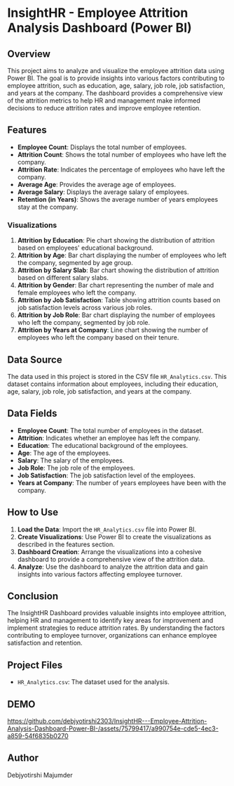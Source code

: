 # InsightHR - Employee Attrition Analysis Dashboard (Power BI)

## Overview

This project aims to analyze and visualize the employee attrition data using Power BI. The goal is to provide insights into various factors contributing to employee attrition, such as education, age, salary, job role, job satisfaction, and years at the company. The dashboard provides a comprehensive view of the attrition metrics to help HR and management make informed decisions to reduce attrition rates and improve employee retention.

## Features

- **Employee Count**: Displays the total number of employees.
- **Attrition Count**: Shows the total number of employees who have left the company.
- **Attrition Rate**: Indicates the percentage of employees who have left the company.
- **Average Age**: Provides the average age of employees.
- **Average Salary**: Displays the average salary of employees.
- **Retention (in Years)**: Shows the average number of years employees stay at the company.

### Visualizations

1. **Attrition by Education**: Pie chart showing the distribution of attrition based on employees' educational background.
2. **Attrition by Age**: Bar chart displaying the number of employees who left the company, segmented by age group.
3. **Attrition by Salary Slab**: Bar chart showing the distribution of attrition based on different salary slabs.
4. **Attrition by Gender**: Bar chart representing the number of male and female employees who left the company.
5. **Attrition by Job Satisfaction**: Table showing attrition counts based on job satisfaction levels across various job roles.
6. **Attrition by Job Role**: Bar chart displaying the number of employees who left the company, segmented by job role.
7. **Attrition by Years at Company**: Line chart showing the number of employees who left the company based on their tenure.

## Data Source

The data used in this project is stored in the CSV file `HR_Analytics.csv`. This dataset contains information about employees, including their education, age, salary, job role, job satisfaction, and years at the company.

## Data Fields

- **Employee Count**: The total number of employees in the dataset.
- **Attrition**: Indicates whether an employee has left the company.
- **Education**: The educational background of the employees.
- **Age**: The age of the employees.
- **Salary**: The salary of the employees.
- **Job Role**: The job role of the employees.
- **Job Satisfaction**: The job satisfaction level of the employees.
- **Years at Company**: The number of years employees have been with the company.

## How to Use

1. **Load the Data**: Import the `HR_Analytics.csv` file into Power BI.
2. **Create Visualizations**: Use Power BI to create the visualizations as described in the features section.
3. **Dashboard Creation**: Arrange the visualizations into a cohesive dashboard to provide a comprehensive view of the attrition data.
4. **Analyze**: Use the dashboard to analyze the attrition data and gain insights into various factors affecting employee turnover.

## Conclusion

The InsightHR Dashboard provides valuable insights into employee attrition, helping HR and management to identify key areas for improvement and implement strategies to reduce attrition rates. By understanding the factors contributing to employee turnover, organizations can enhance employee satisfaction and retention.

## Project Files

- `HR_Analytics.csv`: The dataset used for the analysis.

## DEMO

https://github.com/debjyotirshi2303/InsightHR---Employee-Attrition-Analysis-Dashboard-Power-BI-/assets/75799417/a990754e-cde5-4ec3-a859-54f6835b0270

## Author

Debjyotirshi Majumder
